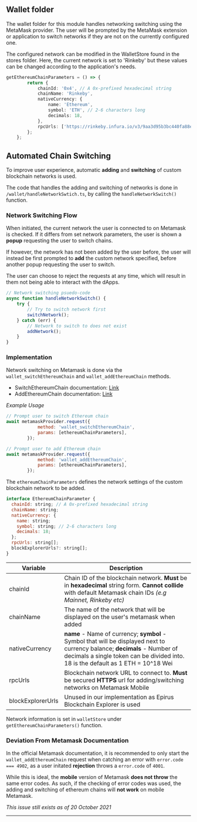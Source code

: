 ## Wallet folder
The wallet folder for this module handles networking switching using the MetaMask provider. The user will be prompted by the MetaMask extension or application to switch networks if they are not on the currently configured one. 

The configured network can be modified in the WalletStore found in the stores folder. Here, the current network is set to 'Rinkeby' but these values can be changed according to the application's needs.
```ts
getEthereumChainParameters = () => {
        return {
            chainId: '0x4', // A 0x-prefixed hexadecimal string
            chainName: 'Rinkeby',
            nativeCurrency: {
                name: 'Ethereum',
                symbol: 'ETH', // 2-6 characters long
                decimals: 18,
            },
            rpcUrls: ['https://rinkeby.infura.io/v3/9aa3d95b3bc440fa88ea12eaa4456161'],
        };
    };
```

## Automated Chain Switching
To improve user experience, automatic **adding** and **switching** of custom blockchain networks is used. 

The code that handles the adding and switching of networks is done in `/wallet/handleNetworkSwtich.ts`, by calling the `handleNetworkSwitch()` function.

### **Network Switching Flow**
When initiated, the current network the user is connected to on Metamask is checked. If it differs from set network parameters, the user is shown a **popup** requesting the user to switch chains.

If however, the network has not been added by the user before, the user will instead be first prompted to **add** the custom network specified, before another popup requesting the user to switch.

The user can choose to reject the requests at any time, which will result in them not being able to interact with the dApps.

```javascript
// Network switching psuedo-code
async function handleNetworkSwitch() {
    try {
        // Try to switch network first
        switchNetwork();
    } catch (err) {
        // Network to switch to does not exist
        addNetwork();
    }
}
```

### **Implementation**
Network switching on Metamask is done via the `wallet_switchEthereumChain` and `wallet_addEthereumChain` methods. 

- SwitchEthereumChain documentation: [Link](https://docs.metamask.io/guide/rpc-api.html#usage-with-wallet-switchethereumchain)
- AddEthereumChain documentation: [Link](https://docs.metamask.io/guide/rpc-api.html#wallet-addethereumchain)

_Example Usage_
```javascript
// Prompt user to switch Ethereum chain
await metamaskProvider.request({
            method: 'wallet_switchEthereumChain',
            params: [ethereumChainParameters],
        });

// Prompt user to add Ethereum chain
await metamaskProvider.request({
            method: 'wallet_addEthereumChain',
            params: [ethereumChainParameters],
        });
```

The `ethereumChainParameters` defines the network settings of the custom blockchain network to be added.

```javascript
interface EthereumChainParameter {
  chainId: string; // A 0x-prefixed hexadecimal string
  chainName: string;
  nativeCurrency: {
    name: string;
    symbol: string; // 2-6 characters long
    decimals: 18;
  };
  rpcUrls: string[];
  blockExplorerUrls?: string[]; 
}
```
| Variable      | Description |
| ----------- | ----------- |
| chainId      | Chain ID of the blockchain network. **Must** be in **hexadecimal** string form. **Cannot collide** with default Metamask chain IDs _(e.g Mainnet, Rinkeby etc)_       |
| chainName      | The name of the network that will be displayed on the user's metamask when added       |
| nativeCurrency      | **name** - Name of currency; **symbol** - Symbol that will be displayed next to currency balance; **decimals** - Number of decimals a single token can be divided into. 18 is the default as 1 ETH = 10^18 Wei       |
| rpcUrls      | Blockchain network URL to connect to. **Must** be secured **HTTPS** url for adding/switching networks on Metamask Mobile       |
| blockExplorerUrls      | Unused in our implementation as Epirus Blockchain Explorer is used       |

Network information is set in `walletStore` under `getEthereumChainParameters()` function.

### **Deviation From Metamask Documentation**
In the official Metamask documentation, it is recommended to only start the `wallet_addEthereumChain` request when catching an error with `error.code === 4902`, as a user initated **rejection** throws a `error.code` of `4001`. 

While this is ideal, the **mobile** version of Metamask **does not throw** the same error codes. As such, if the checking of error codes was used, the adding and switching of ethereum chains will **not work** on mobile Metamask.

_This issue still exists as of 20 October 2021_

---
